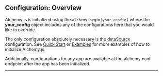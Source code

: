 

## Configuration: Overview
<p></p>

Alchemy.js is initialized using the `alchemy.begin(your_config)` where the **your_config** object includes any of the configurations here that you would like to override.

The only configuration absolutely necessary is the [dataSource](#datasource) configuration.  See [Quick Start](#quick-start) or [Examples](#examples) for more examples of how to initialize Alchemy.js.

Additionally, configurations for any app are available at the alchemy.conf endpoint after the app has been initialized.   


<ng-include src="'views/docs/_configDocs/Nodes.html'"></ng-include>
<ng-include src="'views/docs/_configDocs/Edges.html'"></ng-include>
<ng-include src="'views/docs/_configDocs/Layout.html'"></ng-include>
<ng-include src="'views/docs/_configDocs/Editing.html'"></ng-include>
<ng-include src="'views/docs/_configDocs/Filtering.html'"></ng-include>
<ng-include src="'views/docs/_configDocs/Search.html'"></ng-include>
<ng-include src="'views/docs/_configDocs/Other.html'"></ng-include>


<section class="config-doc" id="{{href}}">



</section>


_______  


